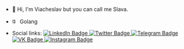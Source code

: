 - 👋 Hi, I'm Viacheslav but you can call me Slava. <br>
- <p><img src="https://user-images.githubusercontent.com/58101985/236449679-4b2216f6-4aae-4a65-97dc-889f6863bfcf.png" width="16" alt="gopher"/> Golang </p>
<!-- - <p>CV: <a href="https://drive.google.com/file/d/1E2sZbthMuAol3ajAiC509kC_o5kOptbf/view?usp=sharing"> <img src="https://img.shields.io/badge/-Russian%20CV-red?style=for-the-badge" alt="Russian CV Badge"/> </a></p> -->
<!-- <a href="https://docs.google.com/spreadsheets/d/1hrxDlSLinjZpAIU0nh_3MZUJVicptLOl3VfDCifCHLA/edit?usp=sharing"> <img src="https://img.shields.io/badge/-English%20CV-blueviolet?style=for-the-badge" alt="English CV Badge"/> </a> -->
- <p>Social links: <a href="https://www.linkedin.com/in/rashevskiivv/"> <img src="https://img.shields.io/badge/LinkedIn-darkblue?style=for-the-badge&logo=linkedin&logoColor=white" alt="LinkedIn Badge"/> </a> <a href="https://twitter.com/rashevskiivv"> <img src="https://img.shields.io/badge/Twitter-blue?style=for-the-badge&logo=twitter&logoColor=white" alt="Twitter Badge"/> </a> <a href="https://t.me/rashevskiivv"> <img src="https://img.shields.io/badge/telegram-blue?style=for-the-badge&logo=telegram&logoColor=white" alt="Telegram Badge"/> </a> <a href="https://vk.com/rashevskiivv"> <img src="https://img.shields.io/badge/vk-blue?style=for-the-badge&logo=vk&logoColor=white" alt="VK Badge"/> </a> <a href="https://www.instagram.com/rashevskiivv/"> <img src="https://img.shields.io/badge/Instagram-orange?style=for-the-badge&logo=instagram&logoColor=white" alt="Instagram Badge"/> </a></p>
